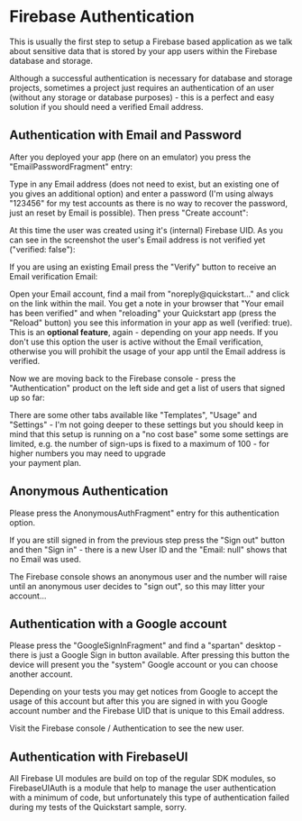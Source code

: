 # Firebase Authentication

This is usually the first step to setup a Firebase based application as we talk about sensitive data 
that is stored by your app users within the Firebase database and storage.

Although a successful authentication is necessary for database and storage projects, sometimes a 
project just requires an authentication of an user (without any storage or database purposes) - this is 
a perfect and easy solution if you should need a verified Email address.

## Authentication with Email and Password

After you deployed your app (here on an emulator) you press the "EmailPasswordFragment" entry:

Type in any Email address (does not need to exist, but an existing one of you gives an additional option) 
and enter a password (I'm using always "123456" for my test accounts as there is no way to recover the 
password, just an reset by Email is possible). Then press "Create account":

At this time the user was created using it's (internal) Firebase UID. As you can see in the screenshot the 
user's Email address is not verified yet ("verified: false"):

If you are using an existing Email press the "Verify" button to receive an Email verification Email:

Open your Email account, find a mail from "noreply@quickstart..." and click on the link within the mail. 
You get a note in your browser that "Your email has been verified" and when "reloading" your Quickstart app
(press the "Reload" button) you see this information in your app as well (verified: true). This is an 
**optional feature**, again - depending on your app needs. If you don't use this option the user is active 
without the Email verification, otherwise you will prohibit the  usage of your app until the Email address 
is verified.

Now we are moving back to the Firebase console - press the "Authentication" product on the left side and get 
a list of users that signed up so far:

There are some other tabs available like "Templates", "Usage" and "Settings" - I'm not going deeper to these 
settings but you should keep in mind that this setup is running on a "no cost base" some some settings are 
limited, e.g. the number of sign-ups is fixed to a maximum of 100 - for higher numbers you may need to upgrade  
your payment plan.

## Anonymous Authentication 

Please press the AnonymousAuthFragment" entry for this authentication option.

If you are still signed in from the previous step press the "Sign out" button and then "Sign in" - there is a 
new User ID and the "Email: null" shows that no Email was used.

The Firebase console shows an anonymous user and the number will raise until an anonymous user decides to 
"sign out", so this may litter your account...

## Authentication with a Google account

Please press the "GoogleSignInFragment" and find a "spartan" desktop - there is just a Google Sign in button available. 
After pressing this button the device will present you the "system" Google account or you can choose another account.

Depending on your tests you may get notices from Google to accept the usage of this account but after this you are 
signed in with you Google account number and the Firebase UID that is unique to this Email address.

Visit the Firebase console /  Authentication to see the new user.

## Authentication with FirebaseUI

All Firebase UI modules are build on top of the regular SDK modules, so FirebaseUIAuth is a module that help to 
manage the  user authentication with a minimum of code, but unfortunately this type of authentication failed during 
my tests of the Quickstart sample, sorry.
